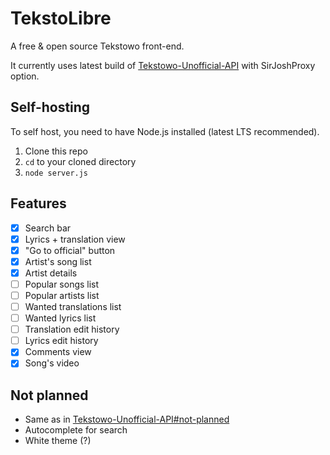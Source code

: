 # TekstoLibre
A free &amp; open source Tekstowo front-end.

It currently uses latest build of [Tekstowo-Unofficial-API](https://github.com/Davilarek/Tekstowo-Unofficial-API) with SirJoshProxy option.
## Self-hosting
To self host, you need to have Node.js installed (latest LTS recommended).
  1. Clone this repo
  2. `cd` to your cloned directory
  3. `node server.js`

## Features
- [x] Search bar
- [x] Lyrics + translation view
- [x] "Go to official" button
- [x] Artist's song list
- [X] Artist details
- [ ] Popular songs list
- [ ] Popular artists list
- [ ] Wanted translations list
- [ ] Wanted lyrics list
- [ ] Translation edit history
- [ ] Lyrics edit history
- [x] Comments view
- [x] Song's video

## Not planned
- Same as in [Tekstowo-Unofficial-API#not-planned](https://github.com/Davilarek/Tekstowo-Unofficial-API#not-planned)
- Autocomplete for search
- White theme (?)
